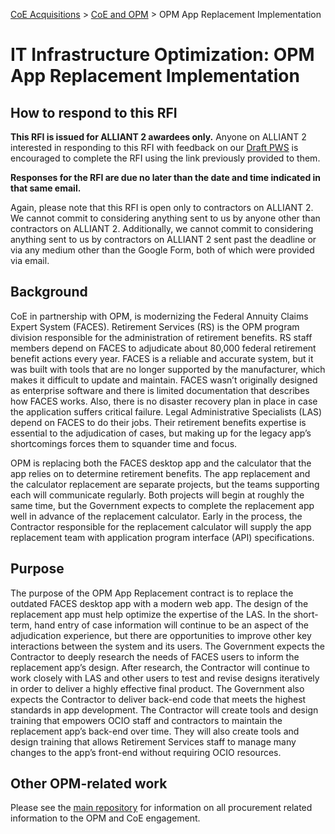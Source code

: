 [CoE Acquisitions](https://github.com/GSA/coe-acquisitions) > [CoE and OPM](https://github.com/GSA/coe-opm-acquisitions) > OPM App Replacement Implementation

# IT Infrastructure Optimization: OPM App Replacement Implementation

## How to respond to this RFI

**This RFI is issued for ALLIANT 2 awardees only.** Anyone on ALLIANT 2 interested in responding to this RFI with feedback on our [Draft PWS](Draft-PWS.pdf) is encouraged to complete the RFI using the link previously provided to them.

**Responses for the RFI are due no later than the date and time indicated in that same email.**

Again, please note that this RFI is open only to contractors on ALLIANT 2. We cannot commit to considering anything sent to us by anyone other than contractors on ALLIANT 2. Additionally, we cannot commit to considering anything sent to us by contractors on ALLIANT 2 sent past the deadline or via any medium other than the Google Form, both of which were provided via email.

## Background

CoE in partnership with OPM, is modernizing the Federal Annuity Claims Expert System (FACES). Retirement Services (RS) is the OPM program division responsible for the administration of retirement benefits. RS staff members depend on FACES to adjudicate about 80,000 federal retirement benefit actions every year. FACES is a reliable and accurate system, but it was built with tools that are no longer supported by the manufacturer, which makes it difficult to update and maintain. FACES wasn’t originally designed as enterprise software and there is limited documentation that describes how FACES works. Also, there is no disaster recovery plan in place in case the application suffers critical failure. Legal Administrative Specialists (LAS) depend on FACES to do their jobs. Their retirement benefits expertise is essential to the adjudication of cases, but making up for the legacy app’s shortcomings forces them to squander time and focus. 

OPM is replacing both the FACES desktop app and the calculator that the app relies on to determine retirement benefits. The app replacement and the calculator replacement are separate projects, but the teams supporting each will communicate regularly. Both projects will begin at roughly the same time, but the Government expects to complete the replacement app well in advance of the replacement calculator. Early in the process, the Contractor responsible for the replacement calculator will supply the app replacement team with application program interface (API) specifications.  

## Purpose

The purpose of the OPM App Replacement contract is to replace the outdated FACES desktop app with a modern web app. The design of the replacement app must help optimize the expertise of the LAS. In the short-term, hand entry of case information will continue to be an aspect of the adjudication experience, but there are opportunities to improve other key interactions between the system and its users. The Government expects the Contractor to deeply research the needs of FACES users to inform the replacement app’s design. After research, the Contractor will continue to work closely with LAS and other users to test and revise designs iteratively in order to deliver a highly effective final product. The Government also expects the Contractor to deliver back-end code that meets the highest standards in app development. The Contractor will create tools and design training that empowers OCIO staff and contractors to maintain the replacement app’s back-end over time. They will also create tools and design training that allows Retirement Services staff to manage many changes to the app’s front-end without requiring OCIO resources. 

## Other OPM-related work
Please see the [main repository](https://github.com/GSA/coe-opm-acquisitions/) for information on all procurement related information to the OPM and CoE engagement.
